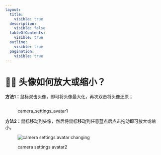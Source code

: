 ```yaml
---
layout:
  title:
    visible: true
  description:
    visible: false
  tableOfContents:
    visible: true
  outline:
    visible: true
  pagination:
    visible: true
---
```


# 🧏‍♀️ 头像如何放大或缩小？

**方法1：**&#x9F20;标双击头像，即可将头像最大化，再次双击将头像还原；

<figure><img src="../.gitbook/assets/双击放大或还原头像.gif" alt=""><figcaption><p>camera_settings_avatar1</p></figcaption></figure>

**方法2：**&#x9F20;标移动到头像，然后将鼠标移动到任意蓝点后点击拖动即可放大或缩小。

<figure><img src="../.gitbook/assets/2023-02-13 20.41.25 (1).gif" alt="camera settings avatar changing"><figcaption><p>camera settings avatar2</p></figcaption></figure>


